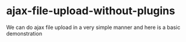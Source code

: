 ajax-file-upload-without-plugins
================================

We can do ajax file upload in a very simple manner and here is a basic demonstration
